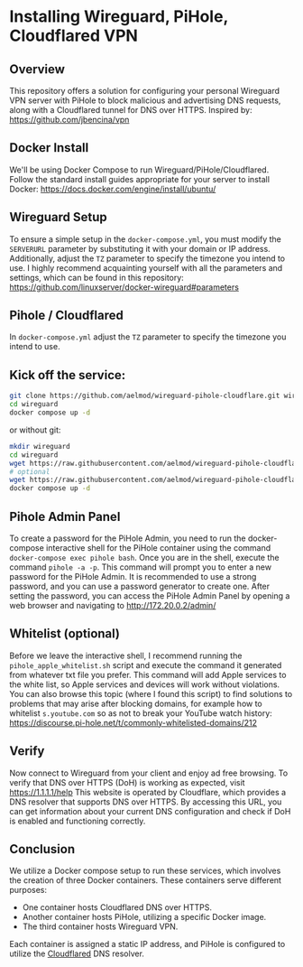 # Installing Wireguard, PiHole, Cloudflared VPN

## Overview
This repository offers a solution for configuring your personal Wireguard VPN server with PiHole to block malicious and advertising DNS requests, along with a Cloudflared tunnel for DNS over HTTPS.
Inspired by: https://github.com/jbencina/vpn

## Docker Install
We'll be using Docker Compose to run Wireguard/PiHole/Cloudflared. 
Follow the standard install guides appropriate for your server to install Docker: https://docs.docker.com/engine/install/ubuntu/

## Wireguard Setup
To ensure a simple setup in the `docker-compose.yml`, you must modify the `SERVERURL` parameter by substituting it with your domain or IP address. Additionally, adjust the `TZ` parameter to specify the timezone you intend to use. 
I highly recommend acquainting yourself with all the parameters and settings, which can be found in this repository: 
https://github.com/linuxserver/docker-wireguard#parameters

## Pihole / Cloudflared
In `docker-compose.yml` adjust the `TZ` parameter to specify the timezone you intend to use.

## Kick off the service:
```bash
git clone https://github.com/aelmod/wireguard-pihole-cloudflare.git wireguard
cd wireguard
docker compose up -d
```
or without git:
```bash
mkdir wireguard
cd wireguard
wget https://raw.githubusercontent.com/aelmod/wireguard-pihole-cloudflare/master/docker-compose.yaml
# optional
wget https://raw.githubusercontent.com/aelmod/wireguard-pihole-cloudflare/master/pihole_apple_whitelist.sh
docker compose up -d
```

## Pihole Admin Panel
To create a password for the PiHole Admin, you need to run the docker-compose interactive shell for the PiHole container using the command `docker-compose exec pihole bash`.
Once you are in the shell, execute the command `pihole -a -p`. This command will prompt you to enter a new password for the PiHole Admin.
It is recommended to use a strong password, and you can use a password generator to create one.
After setting the password, you can access the PiHole Admin Panel by opening a web browser and navigating to http://172.20.0.2/admin/ 

## Whitelist (optional)
Before we leave the interactive shell, I recommend running the `pihole_apple_whitelist.sh` script and execute the command it generated from whatever txt file you prefer.
This command will add Apple services to the white list, so Apple services and devices will work without violations.
You can also browse this topic (where I found this script) to find solutions to problems that may arise after blocking domains, for example how to whitelist `s.youtube.com` so as not to break your YouTube watch history:
https://discourse.pi-hole.net/t/commonly-whitelisted-domains/212

## Verify
Now connect to Wireguard from your client and enjoy ad free browsing. To verify that DNS over HTTPS (DoH) is working as expected, visit https://1.1.1.1/help 
This website is operated by Cloudflare, which provides a DNS resolver that supports DNS over HTTPS. By accessing this URL, you can get information about your current DNS configuration and check if DoH is enabled and functioning correctly.

## Conclusion
We utilize a Docker compose setup to run these services, which involves the creation of three Docker containers.
These containers serve different purposes:

 - One container hosts Cloudflared DNS over HTTPS.
 - Another container hosts PiHole, utilizing a specific Docker image.
 - The third container hosts Wireguard VPN.

Each container is assigned a static IP address, and PiHole is configured to utilize the [Cloudflared] DNS resolver.

[Cloudflared]: <https://github.com/cloudflare/cloudflared>